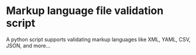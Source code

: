 # Markup language file validation script
 A python script supports validating markup languages like XML, YAML, CSV, JSON, and more...
